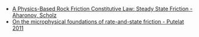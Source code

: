 
- [A Physics-Based Rock Friction Constitutive Law: Steady State Friction - Aharonov, Scholz](https://agupubs.onlinelibrary.wiley.com/doi/abs/10.1002/2016JB013829)
- [On the microphysical foundations of rate-and-state friction - Putelat 2011](https://www.sciencedirect.com/science/article/pii/S0022509611000305)


